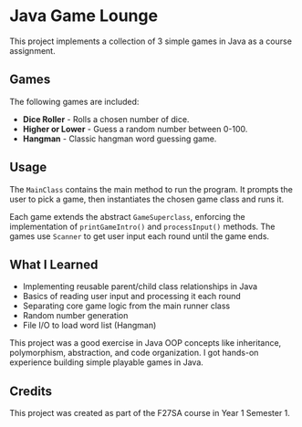 # Java Game Lounge 

This project implements a collection of 3 simple games in Java as a course assignment.

## Games

The following games are included:

- **Dice Roller** - Rolls a chosen number of dice.
- **Higher or Lower** - Guess a random number between 0-100. 
- **Hangman** - Classic hangman word guessing game.

## Usage

The `MainClass` contains the main method to run the program. It prompts the user to pick a game, then instantiates the chosen game class and runs it.

Each game extends the abstract `GameSuperclass`, enforcing the implementation of `printGameIntro()` and `processInput()` methods. The games use `Scanner` to get user input each round until the game ends.

## What I Learned

- Implementing reusable parent/child class relationships in Java
- Basics of reading user input and processing it each round 
- Separating core game logic from the main runner class
- Random number generation
- File I/O to load word list (Hangman)

This project was a good exercise in Java OOP concepts like inheritance, polymorphism, abstraction, and code organization. I got hands-on experience building simple playable games in Java.

## Credits

This project was created as part of the F27SA course in Year 1 Semester 1.
